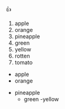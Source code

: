 :+1:
1. apple
2. orange
3. pineapple
  1. green
  2. yellow
  3. rotten
3. tomato


* apple
* orange
- pineapple
  - green
  -yellow
  
